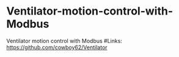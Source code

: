 # Ventilator-motion-control-with-Modbus
Ventilator motion control  with Modbus
#Links:
https://github.com/cowboy62/Ventilator
